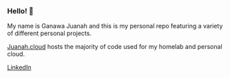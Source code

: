 ### Hello! 👋

My name is Ganawa Juanah and this is my personal repo featuring a variety of different personal projects.

[Juanah.cloud](https://github.com/juanah-cloud) hosts the majority of code used for my homelab and personal cloud.

[LinkedIn](https://www.linkedin.com/in/ganawaj/)